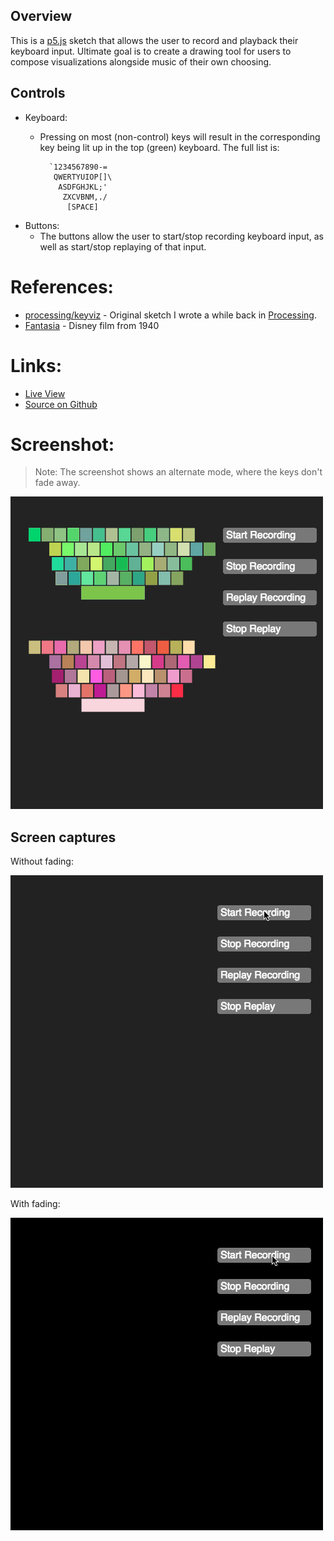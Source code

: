 
## Overview

This is a [p5.js][p5js-home] sketch that allows the user to record and playback their keyboard input. Ultimate goal is to create a drawing tool for users to compose visualizations alongside music of their own choosing.


## Controls

* Keyboard:
    - Pressing on most (non-control) keys will result in the corresponding key being lit up in the top (green) keyboard. The full list is:
    
      ```
        `1234567890-=
         QWERTYUIOP[]\
          ASDFGHJKL;'
           ZXCVBNM,./
            [SPACE]
      ```
* Buttons:
    - The buttons allow the user to start/stop recording keyboard input, as well as start/stop replaying of that input.   


# References:
* [processing/keyviz][source-code-processing-keyviz] - Original sketch I wrote a while back in [Processing][processing-home].
* [Fantasia][wiki-fantasia] - Disney film from 1940

# Links: 

* [Live View][live-view]
* [Source on Github][source-code]

# Screenshot:

> Note: The screenshot shows an alternate mode, where the keys don't fade away.

![screenshot][screenshot-01]


## Screen captures

Without fading:

![screencap][screencap-01]

With fading:

![screencap][screencap-02]



[p5js-home]: https://p5js.org/
[processing-home]: https://processing.org/
[source-code]: https://github.com/brianhonohan/sketchbook/tree/master/p5js/keyviz/
[live-view]: https://brianhonohan.com/sketchbook/p5js/keyviz/
[screenshot-01]: ./screenshot-01.png
[screencap-01]: ./screencap-01.gif
[screencap-02]: ./screencap-02.gif

[source-code-processing-keyviz]: https://github.com/brianhonohan/sketchbook/tree/master/processing/keyviz/
[wiki-fantasia]: https://en.wikipedia.org/wiki/Fantasia_(1940_film)